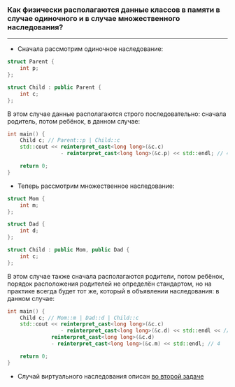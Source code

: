 ### Как физически располагаются данные классов в памяти в случае одиночного и в случае множественного наследования?

---

* Сначала рассмотрим одиночное наследование:

```c++
struct Parent { 
    int p;
}; 

struct Child : public Parent { 
    int c;
};
```

В этом случае данные располагаются строго последовательно: сначала родитель, 
потом ребёнок, в данном случае: 

```c++
int main() {
    Child c; // Parent::p | Child::c
    std::cout << reinterpret_cast<long long>(&c.c)
                 - reinterpret_cast<long long>(&c.p) << std::endl; // 4

    return 0;
}
```

* Теперь рассмотрим множественное наследование:

```c++
struct Mom { 
    int m;
}; 

struct Dad { 
    int d;
}; 

struct Child : public Mom, public Dad { 
    int c;
};
```

В этом случае также сначала располагаются родители, потом ребёнок, 
порядок расположения родителей не определён стандартом,
но на практике всегда будет тот же, который в объявлении наследования: в данном случае:

```c++
int main() {
    Child c; // Mom::m | Dad::d | Child::c
    std::cout << reinterpret_cast<long long>(&c.c)
                 - reinterpret_cast<long long>(&c.d) << std::endl << // 4
              reinterpret_cast<long long>(&c.d)
              - reinterpret_cast<long long>(&c.m) << std::endl; // 4

    return 0;
}
```

* Случай виртуального наследования описан [во второй задаче](Task2.md)
